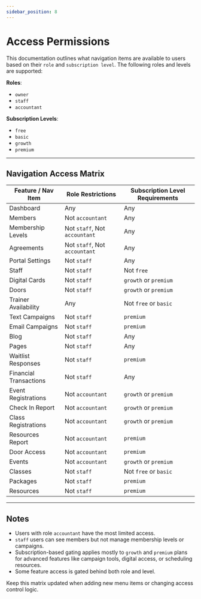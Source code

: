 ```yaml
---
sidebar_position: 8
---
```


# Access Permissions

This documentation outlines what navigation items are available to users based on their `role` and `subscription level`. The following roles and levels are supported:

**Roles**:
- `owner`
- `staff`
- `accountant`

**Subscription Levels**:
- `free`
- `basic`
- `growth`
- `premium`

---

## Navigation Access Matrix

| Feature / Nav Item            | Role Restrictions         | Subscription Level Requirements   |
|------------------------------|---------------------------|-----------------------------------|
| Dashboard                    | Any                       | Any                               |
| Members                      | Not `accountant`          | Any                               |
| Membership Levels            | Not `staff`, Not `accountant` | Any                           |
| Agreements                   | Not `staff`, Not `accountant` | Any                           |
| Portal Settings              | Not `staff`               | Any                               |
| Staff                        | Not `staff`               | Not `free`                        |
| Digital Cards                | Not `staff`               | `growth` or `premium`             |
| Doors                        | Not `staff`               | `growth` or `premium`             |
| Trainer Availability         | Any                       | Not `free` or `basic`             |
| Text Campaigns               | Not `staff`               | `premium`                         |
| Email Campaigns              | Not `staff`               | `premium`                         |
| Blog                         | Not `staff`               | Any                               |
| Pages                        | Not `staff`               | Any                               |
| Waitlist Responses           | Not `staff`               | `premium`                         |
| Financial Transactions       | Not `staff`               | Any                               |
| Event Registrations          | Not `accountant`          | `growth` or `premium`             |
| Check In Report              | Not `accountant`          | `growth` or `premium`             |
| Class Registrations          | Not `accountant`          | `growth` or `premium`             |
| Resources Report             | Not `accountant`          | `premium`                         |
| Door Access                  | Not `accountant`          | `premium`                         |
| Events                       | Not `accountant`          | `growth` or `premium`             |
| Classes                      | Not `staff`               | Not `free` or `basic`             |
| Packages                     | Not `staff`               | `premium`                         |
| Resources                    | Not `staff`               | `premium`                         |

---

## Notes

- Users with role `accountant` have the most limited access.
- `staff` users can see members but not manage membership levels or campaigns.
- Subscription-based gating applies mostly to `growth` and `premium` plans for advanced features like campaign tools, digital access, or scheduling resources.
- Some feature access is gated behind both role and level.

Keep this matrix updated when adding new menu items or changing access control logic.
